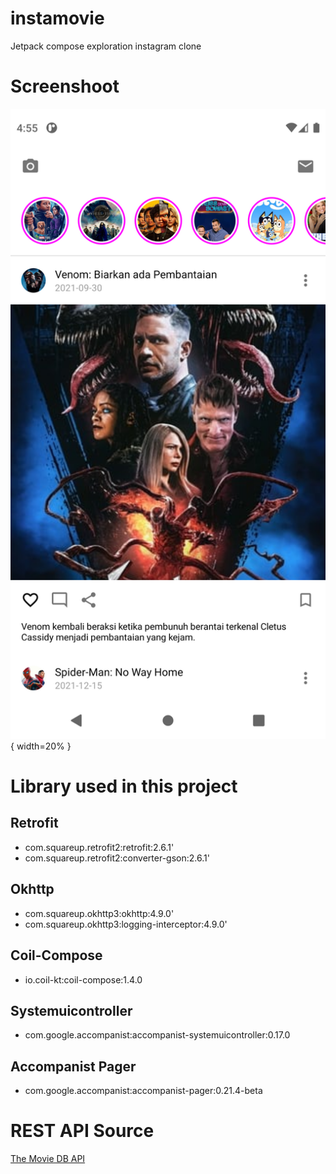 # instamovie
Jetpack compose exploration instagram clone

# Screenshoot
![Screenshoot 1](screenshoot/1.png){ width=20% }

# Library used in this project
## Retrofit
- com.squareup.retrofit2:retrofit:2.6.1'
- com.squareup.retrofit2:converter-gson:2.6.1'

## Okhttp
- com.squareup.okhttp3:okhttp:4.9.0'
- com.squareup.okhttp3:logging-interceptor:4.9.0'

## Coil-Compose
- io.coil-kt:coil-compose:1.4.0

## Systemuicontroller
- com.google.accompanist:accompanist-systemuicontroller:0.17.0

## Accompanist Pager
- com.google.accompanist:accompanist-pager:0.21.4-beta

# REST API Source
[The Movie DB API](https://www.themoviedb.org/documentation/api)